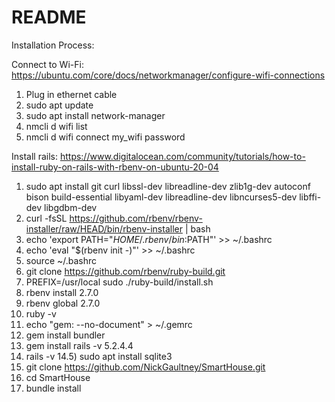 # README

Installation Process:

Connect to Wi-Fi: https://ubuntu.com/core/docs/networkmanager/configure-wifi-connections
1) Plug in ethernet cable
2) sudo apt update
3) sudo apt install network-manager
4) nmcli d wifi list
5) nmcli d wifi connect my_wifi password <password>

Install rails: https://www.digitalocean.com/community/tutorials/how-to-install-ruby-on-rails-with-rbenv-on-ubuntu-20-04
1) sudo apt install git curl libssl-dev libreadline-dev zlib1g-dev autoconf bison build-essential libyaml-dev libreadline-dev libncurses5-dev libffi-dev libgdbm-dev
2) curl -fsSL https://github.com/rbenv/rbenv-installer/raw/HEAD/bin/rbenv-installer | bash
3) echo 'export PATH="$HOME/.rbenv/bin:$PATH"' >> ~/.bashrc
4) echo 'eval "$(rbenv init -)"' >> ~/.bashrc
5) source ~/.bashrc
6) git clone https://github.com/rbenv/ruby-build.git
7) PREFIX=/usr/local sudo ./ruby-build/install.sh
8) rbenv install 2.7.0
9) rbenv global 2.7.0
10) ruby -v
11) echo "gem: --no-document" > ~/.gemrc
12) gem install bundler
13) gem install rails -v 5.2.4.4
14) rails -v
14.5) sudo apt install sqlite3
15) git clone https://github.com/NickGaultney/SmartHouse.git
16) cd SmartHouse
17) bundle install
